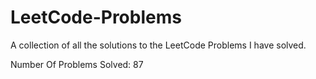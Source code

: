 # LeetCode-Problems

A collection of all the solutions to the LeetCode Problems I have solved.

Number Of Problems Solved: 87
